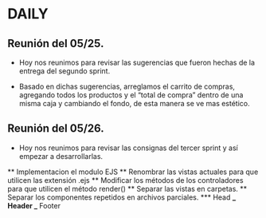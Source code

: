 # DAILY

## Reunión del 05/25.

- Hoy nos reunimos para revisar las sugerencias que fueron hechas de la entrega del segundo sprint.

- Basado en dichas sugerencias, arreglamos el carrito de compras, agregando todos los productos y el “total de compra” dentro de una misma caja y cambiando el fondo, de esta manera se ve mas estético.

## Reunión del 05/26.

- Hoy nos reunimos para revisar las consignas del tercer sprint y así empezar a desarrollarlas.

** Implementacion el modulo EJS
** Renombrar las vistas actuales para que utilicen las extensión .ejs
** Modificar los métodos de los controladores para que utilicen el método render()
** Separar las vistas en carpetas.
** Separar los componentes repetidos en archivos parciales. \*** Head
**_ Header
_** Footer

